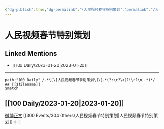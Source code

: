 ```yaml
---
{"dg-publish":true,"dg-permalink":"/人民视频春节特别策划","permalink":"/人民视频春节特别策划/","created":"2023-01-21T15:08:31.000+08:00","updated":"2023-04-10T16:58:41.565+08:00"}
---
```


# 人民视频春节特别策划

## Linked Mentions
- [[100 Daily/2023-01-20\|2023-01-20]]


---

```expander
path:"100 Daily" /.*\[\[人民视频春节特别策划\]\].*(?:\r?\n(?!\r?\n).*)*/
## [[$filename]]
$match
```
## [[100 Daily/2023-01-20\|2023-01-20]]
[微博正文](https://m.weibo.cn/2057327125/4859955724687382) [[300 Events/304 Others/人民视频春节特别策划\|人民视频春节特别策划]]
<-->